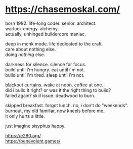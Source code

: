 
# https://chasemoskal.com/

born 1992. life-long coder. senior. architect.  
warlock energy. alchemy.  
actually, unhinged buildercore maniac.  

deep in monk mode. life dedicated to the craft.  
care about nothing else.  
doing *nothing* else.  

darkness for silence. silence for focus.  
build until i'm hungry. eat until i'm not.  
build until i'm tired. sleep until i'm not.  

blackout curtains. wake at noon. coffee at one.  
did i build it right? or was it the right thing to build?  
failed again? skill issue. deadwood to burn.  

skipped breakfast. forgot lunch. no, i don't do "weekends".  
burnout, my old familiar, now kneels before me.  
it only hurts a little.  

just imagine sisyphus happy.  

https://e280.org/  
https://benevolent.games/  

